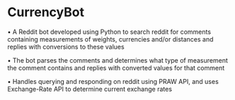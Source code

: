 # CurrencyBot

• A Reddit bot developed using Python to search reddit for comments containing measurements of
weights, currencies and/or distances and replies with conversions to these values

• The bot parses the comments and determines what type of measurement the comment contains and
replies with converted values for that comment

• Handles querying and responding on reddit using PRAW API, and uses Exchange-Rate API to determine
current exchange rates
